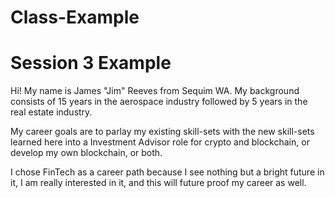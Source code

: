 # Class-Example
# Session 3 Example

Hi! My name is James "Jim" Reeves from Sequim WA. My background consists of 15 years in the aerospace industry followed
by 5 years in the real estate industry.

My career goals are to parlay my existing skill-sets with the new skill-sets learned here into a Investment Advisor
role for crypto and blockchain, or develop my own blockchain, or both.

I chose FinTech as a career path because I see nothing but a bright future in it, I am really interested in it, and this
will future proof my career as well.
